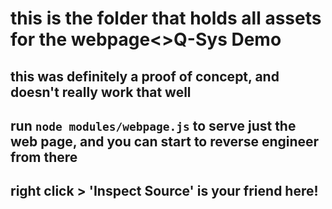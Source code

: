 

# this is the folder that holds all assets for the webpage<>Q-Sys Demo

## this was definitely a proof of concept, and doesn't really work that well

## run `node modules/webpage.js` to serve just the web page, and you can start to reverse engineer from there

## right click > 'Inspect Source' is your friend here!
